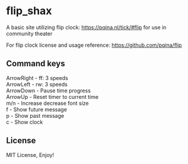 # flip_shax
A basic site utilizing flip clock: https://pqina.nl/tick/#flip
for use in community theater

For flip clock license and usage reference: https://github.com/pqina/flip

## Command keys
ArrowRight - ff: 3 speeds   
ArrowLeft - rw: 3 speeds  
ArrowDown - Pause time progress  
ArrowUp - Reset timer to current time  
m/n - Increase decrease font size  
f - Show future message  
p - Show past message  
c - Show clock  

## License
MIT License, Enjoy!
